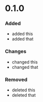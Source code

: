 # 0.1.0

### Added
- added this
- added that

### Changes

- changed this
- changed that

### Removed

- deleted this
- deleted that
